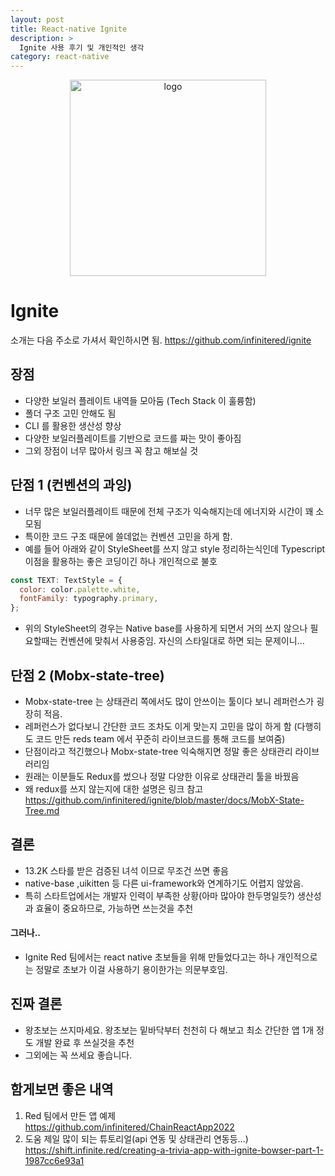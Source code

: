 ```yaml
---
layout: post
title: React-native Ignite
description: >
  Ignite 사용 후기 및 개인적인 생각
category: react-native
---
```


<p align="center"><img src="https://camo.githubusercontent.com/cb4c7d2743da2b33e854816be837cf2b6dcbaf417a596ae09bfcb06f35fabcf7/687474703a2f2f69725f7075626c69632e73332e616d617a6f6e6177732e636f6d2f70726f6a656374732f69676e6974652f69676e6974652d626f777365722d6c61756e63682d73637265656e2e706e67" alt="logo" width="314px"></p>

# Ignite

소개는 다음 주소로 가셔서 확인하시면 됨. <https://github.com/infinitered/ignite>

## 장점

- 다양한 보일러 플레이트 내역들 모아둠 (Tech Stack 이 훌륭함)
- 폴더 구조 고민 안해도 됨
- CLI 를 활용한 생산성 향상
- 다양한 보일러플레이트를 기반으로 코드를 짜는 맛이 좋아짐
- 그외 장점이 너무 많아서 링크 꼭 참고 해보실 것

## 단점 1 (컨벤션의 과잉)

- 너무 많은 보일러플레이트 때문에 전체 구조가 익숙해지는데 에너지와 시간이 꽤 소모됨
- 특이한 코드 구조 때문에 쓸데없는 컨벤션 고민을 하게 함.
- 예를 들어 아래와 같이 StyleSheet를 쓰지 않고 style 정리하는식인데
  Typescript 이점을 활용하는 좋은 코딩이긴 하나 개인적으로 불호

```javascript
const TEXT: TextStyle = {
  color: color.palette.white,
  fontFamily: typography.primary,
};
```

- 위의 StyleSheet의 경우는 Native base를 사용하게 되면서 거의 쓰지 않으나 필요할때는 컨벤션에 맞춰서 사용중임. 자신의 스타일대로 하면 되는 문제이니...

## 단점 2 (Mobx-state-tree)

- Mobx-state-tree 는 상태관리 쪽에서도 많이 안쓰이는 툴이다 보니 레퍼런스가 굉장히 적음.
- 레퍼런스가 없다보니 간단한 코드 조차도 이게 맞는지 고민을
  많이 하게 함 (다행히도 코드 만든 reds team 에서 꾸준히 라이브코드를 통해 코드를 보여줌)
- 단점이라고 적긴했으나 Mobx-state-tree 익숙해지면 정말 좋은 상태관리 라이브러리임
- 원래는 이분들도 Redux를 썼으나 정말 다양한 이유로 상태관리 툴을 바꿨음
- 왜 redux를 쓰지 않는지에 대한 설명은 링크 참고 <https://github.com/infinitered/ignite/blob/master/docs/MobX-State-Tree.md>

## 결론

- 13.2K 스타를 받은 검증된 녀석 이므로 무조건 쓰면 좋음
- native-base ,uikitten 등 다른 ui-framework와 연계하기도 어렵지 않았음.
- 특히 스타트업에서는 개발자 인력이 부족한 상황(아마 많아야 한두명일듯?) 생산성과 효율이 중요하므로, 가능하면 쓰는것을 추천

#### 그러나..

- Ignite Red 팀에서는 react native 초보들을 위해 만들었다고는 하나 개인적으로는 정말로 초보가 이걸 사용하기 용이한가는 의문부호임.

## 진짜 결론

- 왕초보는 쓰지마세요. 왕초보는 밑바닥부터 천천히 다 해보고 최소 간단한 앱 1개 정도 개발 완료 후 쓰실것을 추천
- 그외에는 꼭 쓰세요 좋습니다.

## 함게보면 좋은 내역

1. Red 팀에서 만든 앱 예제 <https://github.com/infinitered/ChainReactApp2022>
2. 도움 제일 많이 되는 튜토리얼(api 연동 및 상태관리 연동등...) <https://shift.infinite.red/creating-a-trivia-app-with-ignite-bowser-part-1-1987cc6e93a1>

